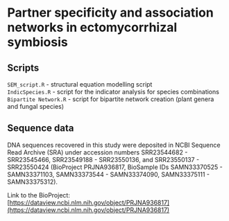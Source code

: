 # Partner specificity and association networks in ectomycorrhizal symbiosis

## Scripts

`SEM_script.R` - structural equation modelling script  
`IndicSpecies.R` - script for the indicator analysis for species combinations  
`Bipartite Network.R` - script for bipartite network creation (plant genera and fungal species)  

## Sequence data

DNA sequences recovered in this study were deposited in NCBI Sequence Read Archive (SRA) under accession numbers SRR23544682 - SRR23545466, SRR23549188 - SRR23550136, and SRR23550137 - SRR23550424 (BioProject PRJNA936817, BioSample IDs SAMN33370525 - SAMN33371103, SAMN33373544 - SAMN33374090, SAMN33375111 - SAMN33375312).

Link to the BioProject: [https://dataview.ncbi.nlm.nih.gov/object/PRJNA936817](https://dataview.ncbi.nlm.nih.gov/object/PRJNA936817)
